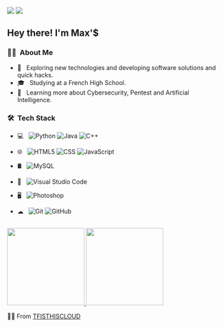 <img src="https://www.freepnglogos.com/uploads/cloud-png/clouds-best-clipart-28.png">
<img src="https://views.whatilearened.today/views/github/tfisthecloud/views.svg"/>

<h2> Hey there! I'm Max'$</h2>

<h3> 🐱‍💻 &nbsp;About Me </h3>

- 🤔 &nbsp; Exploring new technologies and developing software solutions and quick hacks.
- 🎓 &nbsp; Studying at a French High School.
- 🌱 &nbsp; Learning more about Cybersecurity, Pentest and Artificial Intelligence.

<h3> 🛠 &nbsp;Tech Stack</h3>

- 💻 &nbsp;
![Python](https://img.shields.io/badge/-Python-333333?style=flat&logo=python)
![Java](https://img.shields.io/badge/-Java-333333?style=flat&logo=Java&logoColor=007396)
![C++](https://img.shields.io/badge/-C++-333333?style=flat&logo=C%2B%2B&logoColor=00599C)
 
- 🌐 &nbsp;
![HTML5](https://img.shields.io/badge/-HTML5-333333?style=flat&logo=HTML5)
![CSS](https://img.shields.io/badge/-CSS-333333?style=flat&logo=CSS3&logoColor=1572B6)
![JavaScript](https://img.shields.io/badge/-JavaScript-333333?style=flat&logo=javascript)

- 🛢 &nbsp;
![MySQL](https://img.shields.io/badge/-MySQL-333333?style=flat&logo=mysql)

- 🔧 &nbsp;
![Visual Studio Code](https://img.shields.io/badge/-Visual%20Studio%20Code-333333?style=flat&logo=visual-studio-code&logoColor=007ACC)

- 🖥 &nbsp;
![Photoshop](https://img.shields.io/badge/-Photoshop-333333?style=flat&logo=adobe-photoshop)

- ☁ &nbsp;
![Git](https://img.shields.io/badge/-Git-333333?style=flat&logo=git)
![GitHub](https://img.shields.io/badge/-GitHub-333333?style=flat&logo=github)

<br/>

<a href="https://github.com/AVS1508">
  <img height="180em" src="https://github-readme-stats.vercel.app/api?username=tfisthecloud&theme=buefy&show_icons=true" />
  <img height="180em" src="https://github-readme-stats.vercel.app/api/top-langs/?username=tfisthecloud&theme=buefy&layout=compact" />
</a>

<br/>

🐱‍👤 From [TFISTHISCLOUD](https://github.com/tfisthecloud)
